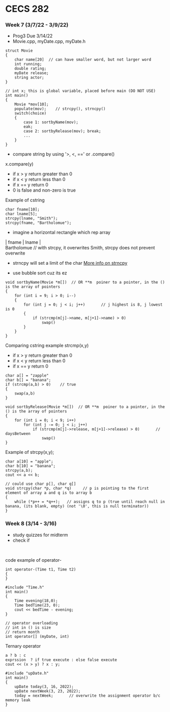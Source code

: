 # CECS 282
### Week 7 (3/7/22 - 3/9/22)

- Prog3 Due 3/14/22 
- Movie.cpp, myDate.cpp, myDate.h

```
struct Movie
{
    char name[20]  // can have smaller word, but not larger word
    int running;
    double rating;
    myDate release;
    string actor;
}

// int x; this is global variable, placed before main (DO NOT USE)
int main()
{
    Movie *mov[10];
    populate(mov);    // strcpy(), strncpy()
    switch(choice)
    {
        case 1: sortbyName(mov); 
        eak;
        case 2: sortbyRelease(mov); break;
        ...
    }
}
```

- compare string by using '>, <, ==' or .compare()

<p>x.compare(y)</p>

- if x > y return greater than 0
- if x < y return less than 0
- if x == y return 0
- 0 is false and non-zero is true

Example of cstring
```
char fname[10];
char lname[5];
strcpy(lname, "Smith");
strcpy(fname, "Bartholomue");
```
- imagine a horizontal rectangle which rep array
<p>| fname | lname |<br>
Bartholomue // with strcpy, it overwrites Smith, strcpy does not prevent overwrite<br></p>

- strncpy will set a limit of the char
[More info on strncpy](https://en.cppreference.com/w/cpp/string/byte/strncpy)

- use bubble sort cuz its ez
```
void sortbyName(Movie *m[])  // OR **m  poiner to a pointer, in the () is the array of pointers
{
    for (int i = 9; i > 0; i--)
    {
        for (int j = 0; j < i; j++)       // j highest is 8, j lowest is 0
        {
            if (strcmp(m[j]->name, m[j+1]->name) > 0)
                swap()
        }
    }
}
```

Comparing cstring example
strcmp(x,y)
- if x > y return greater than 0
- if x < y return less than 0
- if x == y return 0
```
char a[] = "zapple"
char b[] = "banana";
if (strcmp(a,b) > 0)    // true
{
    swap(a,b)
}
```

```
void sortbyRelease(Movie *m[])  // OR **m  poiner to a pointer, in the () is the array of pointers
{
    for (int i = 0; i < 9; i++)
        for (int j -= 0; j < i; j++)
            if (strcmp(m[j]->release, m[j+1]->release) > 0)       // daysBetween
                swap()
}
```

Example of strcpy(x,y);
```
char a[10] = "apple";
char b[10] = "banana";
strcpy(a,b);
cout << a << b;

// could use char p[], char q[]
void strcpy(char *p, char *q)     // p is pointing to the first element of array a and q is to array b
{
    while (*p++ = *q++);   // assigns q to p (true until reach null in banana, (its blank, empty) (not '\0', this is null terminator))
}
```


### Week 8 (3/14 - 3/16)
- study quizzes for midterm
- check if 

<p>
<br></p>

code example of operator-
```
int operator-(Time t1, Time t2)
{
}

#include "Time.h"
int main()
{
    Time evening(18,0);
    Time bedTime(23, 0);
    cout << bedTime - evening;
}

// operator overloading
// int in () is size
// return month
int operator[] (myDate, int)
```

Ternary operator
```
a ? b : c
exprssion  ? if true execute : else false execute
cout << (x > y) ? x : y;
```

```
#include "upDate.h"
int main()
{
    upDate today(3, 16, 2022);
    upDate nextWeek(3, 23, 2022);
    today = nextWeek;       // overwrite the assignment operator b/c memory leak
}
```

















